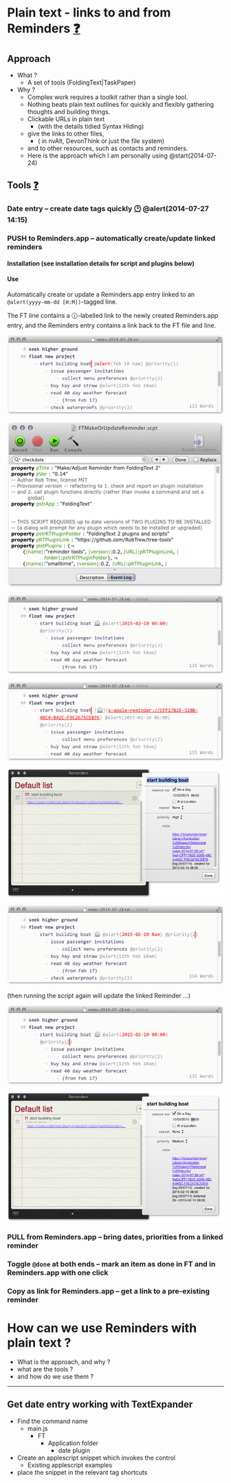 # Plain text - links to and from Reminders [❓](x-apple-reminder://7152DBB4-E6D8-4D59-9B74-65C1CD2819B7)
## Approach
- What ?
	- A set of tools (FoldingText|TaskPaper)
- Why ?
	- Complex work requires a toolkit rather than a single tool.
	- Nothing beats plain text outlines for quickly and flexibly gathering thoughts and building things.
	- Clickable URLs in plain text
		- (with the details tidied Syntax Hiding)
	- give the links to other files,
		- ( in nvAlt, DevonThink or just the file system)
	- and to other resources, such as contacts and reminders.
	- Here is the approach which I am personally using @start(2014-07-24)

## Tools [❓](x-apple-reminder://DB1C40D1-A9A4-442C-80BB-A51E0E8B5DAD)
### Date entry – create date tags quickly [🕑](x-apple-reminder://9F33DCC6-127F-49BF-A0ED-8241C405D5DD) @alert(2014-07-27 14:15)

### PUSH to Reminders.app – automatically create/update linked reminders

#### Installation (see installation details for script and plugins below)
#### Use
Automatically create or update a Reminders.app entry linked to an `@alert(yyyy-mm-dd [H:M])`-tagged line.

The FT line contains a 🕜-labelled link to the newly created Reminders.app entry, and the Reminders entry contains a link back to the FT file and line.

![1. select a line which contains an @alert(date/time) tag (the date/time can be informal or relative) ...](./SelectLineWithAlert.png)

![2. and run the FTMakeOrUpdateReminder script in Applescript Editor](./Run%20script%20in%20AE.png)

![(Clock-faced link to new Reminder, and @alert date format normalised)](./A%20Reminders%20link.png)

![FT > View > Show Syntax](./ViewSyntaxOfLink.png)

![Reminder linked back to FT](./LinkBackFromReminder.png)

![If you make in edits in FT to date/time and priority](./Edits%20to%20date%20and%20priority.png)

(then running the script again will update the linked Reminder ...)

![Clock icon and time display are normalized in FT](./Icon%20and%20time%20normalized.png)

![and the Reminder itself is updated](./ReminderUpdated.png)


### PULL from Reminders.app – bring dates, priorities from a linked reminder
### Toggle `@done` at both ends – mark an item as done in FT and in Reminders.app with one click
### Copy as link for Reminders.app – get a link to a pre-existing reminder

# How can we use Reminders with plain text ?
- What is the approach, and why ?
- what are the tools ?
- and how do we use them ?

---

## Get date entry working with TextExpander
- Find the command name
	-  main.js
		- FT
			- Application folder
				- date plugin
- Create an applescript snippet which invokes the control
	- Existing applescript examples
- place the snippet in the relevant tag shortcuts






